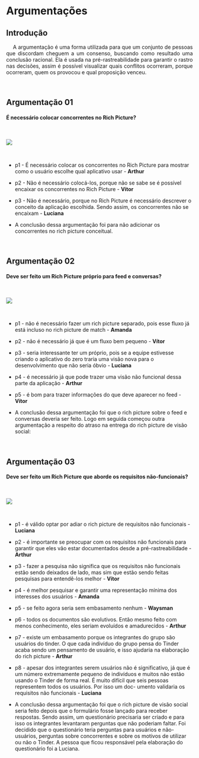 # Argumentações



## Introdução

<p align="justify">&emsp;
A argumentação é uma forma utilizada para que um conjunto de pessoas que discordam cheguem a um consenso, buscando como resultado uma conclusão racional. Ela é usada na pré-rastreabilidade para garantir o rastro nas decisões, assim é possível visualizar quais conflitos ocorreram, porque ocorreram, quem os provocou e qual proposição venceu.
</p>

<br>

## Argumentação 01

#### É necessário colocar concorrentes no Rich Picture?

<br>

<a data-fancybox="gallery" href="../../img/argumentacao/argumentacao01.png"><img src="../../img/argumentacao/argumentacao01-mini.png"></a>

<br>

- p1 - É necessário colocar os concorrentes no Rich Picture para mostrar como o usuário escolhe qual aplicativo usar - **Arthur**

- p2 - Não é necessário colocá-los, porque não se sabe se é possível encaixar os concorrentes no Rich Picture - **Vítor**

- p3 - Não é necessário, porque no Rich Picture é necessário descrever o conceito da aplicação escolhida. Sendo assim, os concorrentes não se encaixam - **Luciana**

- A conclusão dessa argumentação foi para não adicionar os concorrentes no rich picture conceitual.

<br>

## Argumentação 02

#### Deve ser feito um Rich Picture próprio para feed e conversas?

<br>

<a data-fancybox="gallery" href="../../img/argumentacao/argumentacao02.png"><img src="../../img/argumentacao/argumentacao02-mini.png"></a>

<br>

- p1 - não é necessário fazer um rich picture separado, pois esse fluxo já está incluso no rich picture de match - **Amanda**

- p2 - não é necessário já que é um fluxo bem pequeno - **Vítor**

- p3 - seria interessante ter um próprio, pois se a equipe estivesse criando o aplicativo do zero traria uma visão nova para o desenvolvimento que não seria óbvio - **Luciana**

- p4 - é necessário já que pode trazer uma visão não funcional dessa parte da aplicação - **Arthur**

- p5 - é bom para trazer informações do que deve aparecer no feed - **Vítor**

- A conclusão dessa argumentação foi que o rich picture sobre o feed e conversas deveria ser feito. Logo em seguida começou outra argumentação a respeito do atraso na entrega do rich picture de visão social:

<br>

## Argumentação 03

#### Deve ser feito um Rich Picture que aborde os requisitos não-funcionais?

<br>

<a data-fancybox="gallery" href="../../img/argumentacao/argumentacao03.png"><img src="../../img/argumentacao/argumentacao03-mini.png"></a>

<br>

- p1 - é válido optar por adiar o rich picture de requisitos não funcionais - **Luciana**

- p2 - é importante se preocupar com os requisitos não funcionais para garantir que eles vão estar documentados desde a pré-rastreabilidade - **Arthur**

- p3 - fazer a pesquisa não significa que os requisitos não funcionais estão sendo deixados de lado, mas sim que estão sendo feitas pesquisas para entendê-los melhor - **Vítor**

- p4 - é melhor pesquisar e garantir uma representação mínima dos interesses dos usuários - **Amanda**

- p5 - se feito agora seria sem embasamento nenhum - **Waysman**

- p6 - todos os documentos são evolutivos. Então mesmo feito com menos conhecimento, eles seriam evoluídos e amadurecidos - **Arthur**

- p7 - existe um embasamento porque os integrantes do grupo são usuários do tinder. O que cada indivíduo do grupo pensa do Tinder acaba sendo um pensamento de usuário, e isso  ajudaria na elaboração do rich picture - **Arthur**

- p8 - apesar dos integrantes serem usuários não é significativo, já que é um número extremamente pequeno de indivíduos e muitos não estão usando o Tinder de forma real. É muito difícil que seis pessoas representem todos os usuários. Por isso um doc- umento validaria os requisitos não funcionais - **Luciana**

- A conclusão dessa argumentação foi que o rich picture de visão social seria feito depois que o formulário fosse lançado para receber respostas. Sendo assim, um questionário precisaria ser criado e para isso os integrantes levantaram perguntas que não poderiam faltar. Foi decidido que o questionário teria perguntas para usuários e não-usuários, perguntas sobre concorrentes e sobre os motivos de utilizar ou não o Tinder. A pessoa que ficou responsável pela elaboração do questionário foi a Luciana.
